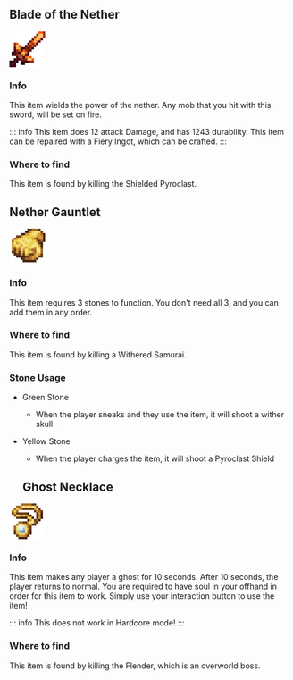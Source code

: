 ## Blade of the Nether
<div style="display: flex; align-items: center;">
  <img src="/Main/assets/blade_of_the_nether.png" alt="Example Image" width="64">
</div>

### Info
This item wields the power of the nether. Any mob that you hit with this sword, will be set on fire.

::: info
This item does 12 attack Damage, and has 1243 durability. This item can be repaired with a Fiery Ingot, which can be crafted.
:::

### Where to find
This item is found by killing the Shielded Pyroclast.

## Nether Gauntlet
<div style="display: flex; align-items: center;">
  <img src="/Main/assets/empty_gauntlet.png" alt="Example Image" width="64">
</div>

### Info
This item requires 3 stones to function. You don't need all 3, and you can add them in any order.

### Where to find
This item is found by killing a Withered Samurai.
### Stone Usage
- Green Stone
  * When the player sneaks and they use the item, it will shoot a wither skull.
- Yellow Stone
  * When the player charges the item, it will shoot a Pyroclast Shield

  ## Ghost Necklace
<div style="display: flex; align-items: center;">
  <img src="/Main/assets/fixed_ghost_necklace.png" alt="Example Image" width="64">
</div>

### Info
This item makes any player a ghost for 10 seconds. After 10 seconds, the player returns to normal. You are required to have soul in your offhand in order for this item to work. Simply use your interaction button to use the item!

::: info
This does not work in Hardcore mode!
:::

### Where to find
This item is found by killing the Flender, which is an overworld boss.